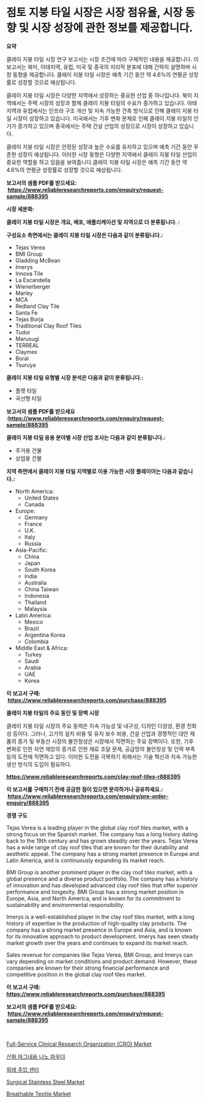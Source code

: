 <p><h1>점토 지붕 타일 시장은 시장 점유율, 시장 동향 및 시장 성장에 관한 정보를 제공합니다.</h1></p><p><strong>요약</strong></p>
<p><p>클레이 지붕 타일 시장 연구 보고서는 시장 조건에 따라 구체적인 내용을 제공합니다. 이 보고서는 북미, 아태지역, 유럽, 미국 및 중국의 지리적 분포에 대해 간략히 설명하며 시장 동향을 제공합니다. 클레이 지붕 타일 시장은 예측 기간 동안 약 4.6%의 연평균 성장률로 성장할 것으로 예상됩니다.</p><p>클레이 지붕 타일 시장은 다양한 지역에서 성장하는 중요한 산업 중 하나입니다. 북미 지역에서는 주택 시장의 성장과 함께 클레이 지붕 타일의 수요가 증가하고 있습니다. 아태지역과 유럽에서는 인프라 구조 개선 및 지속 가능한 건축 방식으로 인해 클레이 지붕 타일 시장이 성장하고 있습니다. 미국에서는 기후 변화 문제로 인해 클레이 지붕 타일의 인기가 증가하고 있으며 중국에서는 주택 건설 산업의 성장으로 시장이 성장하고 있습니다.</p><p>클레이 지붕 타일 시장은 안정된 성장과 높은 수요를 유지하고 있으며 예측 기간 동안 꾸준한 성장이 예상됩니다. 이러한 시장 동향은 다양한 지역에서 클레이 지붕 타일 산업이 중요한 역할을 하고 있음을 보여줍니다.클레이 지붕 타일 시장은 예측 기간 동안 약 4.6%의 연평균 성장률로 성장할 것으로 예상됩니다.</p></p>
<p><strong>보고서의 샘플 PDF를 받으세요: &nbsp;<a href="https://www.reliableresearchreports.com/enquiry/request-sample/888395">https://www.reliableresearchreports.com/enquiry/request-sample/888395</a></strong></p>
<p><strong>시장 세분화:</strong></p>
<p><strong> 클레이 지붕 타일 시장은 개요, 배포, 애플리케이션 및 지역으로 더 분류됩니다. :</strong></p>
<p><strong>구성요소 측면에서는 클레이 지붕 타일 시장은 다음과 같이 분류됩니다.:</strong></p>
<p><ul><li>Tejas Verea</li><li>BMI Group</li><li>Gladding McBean</li><li>Imerys</li><li>Innova Tile</li><li>La Escandella</li><li>Wienerberger</li><li>Marley</li><li>MCA</li><li>Redland Clay Tile</li><li>Santa Fe</li><li>Tejas Borja</li><li>Traditional Clay Roof Tiles</li><li>Tudor</li><li>Marusugi</li><li>TERREAL</li><li>Claymex</li><li>Boral</li><li>Tsuruya</li></ul></p>
<p><strong> 클레이 지붕 타일 유형별 시장 분석은 다음과 같이 분류됩니다.:</strong></p>
<p><ul><li>플랫 타일</li><li>곡선형 타일</li></ul></p>
<p><strong>보고서의 샘플 PDF를 받으세요 :<a href="https://www.reliableresearchreports.com/enquiry/request-sample/888395">https://www.reliableresearchreports.com/enquiry/request-sample/888395</a></strong></p>
<p><strong> 클레이 지붕 타일 응용 분야별 시장 산업 조사는 다음과 같이 분류됩니다.:</strong></p>
<p><ul><li>주거용 건물</li><li>상업용 건물</li></ul></p>
<p><strong>지역 측면에서 클레이 지붕 타일 지역별로 이용 가능한 시장 플레이어는 다음과 같습니다.:</strong></p>
<p><ul>
    <li>
        North America:
        <ul>
            <li>United States</li>
            <li>Canada</li>
        </ul>
    </li>
    <li>
        Europe:
        <ul>
            <li>Germany</li>
            <li>France</li>
            <li>U.K.</li>
            <li>Italy</li>
            <li>Russia</li>
        </ul>
    </li>
    <li>
        Asia-Pacific:
        <ul>
            <li>China</li>
            <li>Japan</li>
            <li>South Korea</li>
            <li>India</li>
            <li>Australia</li>
            <li>China Taiwan</li>
            <li>Indonesia</li>
            <li>Thailand</li>
            <li>Malaysia</li>
        </ul>
    </li>
    <li>
        Latin America:
        <ul>
            <li>Mexico</li>
            <li>Brazil</li>
            <li>Argentina Korea</li>
            <li>Colombia</li>
        </ul>
    </li>
    <li>
        Middle East & Africa:
        <ul>
            <li>Turkey</li>
            <li>Saudi</li>
            <li>Arabia</li>
            <li>UAE</li>
            <li>Korea</li>
        </ul>
    </li>
    </ul></p>
<p><strong>이 보고서 구매: &nbsp;<a href="https://www.reliableresearchreports.com/purchase/888395">https://www.reliableresearchreports.com/purchase/888395</a></strong></p>
<p><strong>클레이 지붕 타일의 주요 동인 및 장벽 시장</strong></p>
<p><p>클레이 지붕 타일 시장의 주요 동력은 지속 가능성 및 내구성, 디자인 다양성, 환경 친화성 등이다. 그러나, 고가의 설치 비용 및 유지 보수 비용, 건설 산업과 경쟁적인 대안 제품의 증가 및 부동산 시장의 불안정성은 시장에서 직면하는 주요 장벽이다. 또한, 기후 변화로 인한 자연 재앙의 증가로 인한 재료 조달 문제, 공급망의 불안정성 및 인력 부족 등의 도전에 직면하고 있다. 이러한 도전을 극복하기 위해서는 기술 혁신과 지속 가능한 생산 방식의 도입이 필요하다.</p></p>
<p><strong><a href="https://www.reliableresearchreports.com/clay-roof-tiles-r888395">https://www.reliableresearchreports.com/clay-roof-tiles-r888395</a></strong></p>
<p><strong>이 보고서를 구매하기 전에 궁금한 점이 있으면 문의하거나 공유하세요.: &nbsp;<a href="https://www.reliableresearchreports.com/enquiry/pre-order-enquiry/888395">https://www.reliableresearchreports.com/enquiry/pre-order-enquiry/888395</a></strong></p>
<p><strong>경쟁 구도</strong></p>
<p><p>Tejas Verea is a leading player in the global clay roof tiles market, with a strong focus on the Spanish market. The company has a long history dating back to the 19th century and has grown steadily over the years. Tejas Verea has a wide range of clay roof tiles that are known for their durability and aesthetic appeal. The company has a strong market presence in Europe and Latin America, and is continuously expanding its market reach.</p><p>BMI Group is another prominent player in the clay roof tiles market, with a global presence and a diverse product portfolio. The company has a history of innovation and has developed advanced clay roof tiles that offer superior performance and longevity. BMI Group has a strong market position in Europe, Asia, and North America, and is known for its commitment to sustainability and environmental responsibility.</p><p>Imerys is a well-established player in the clay roof tiles market, with a long history of expertise in the production of high-quality clay products. The company has a strong market presence in Europe and Asia, and is known for its innovative approach to product development. Imerys has seen steady market growth over the years and continues to expand its market reach.</p><p>Sales revenue for companies like Tejas Verea, BMI Group, and Imerys can vary depending on market conditions and product demand. However, these companies are known for their strong financial performance and competitive position in the global clay roof tiles market.</p></p>
<p><strong>이 보고서 구매: &nbsp; <a href="https://www.reliableresearchreports.com/purchase/888395">https://www.reliableresearchreports.com/purchase/888395</a></strong></p>
<p><strong>보고서의 샘플 PDF를 받으세요: &nbsp;<a href="https://www.reliableresearchreports.com/enquiry/request-sample/888395">https://www.reliableresearchreports.com/enquiry/request-sample/888395</a></strong><strong></strong></p>
<p>&nbsp;</p>
<p><p><a href="https://github.com/jj19131/Market-Research-Report-List-2/blob/main/full-service-clinical-research-organization-cro-market.md">Full-Service Clinical Research Organization (CRO) Market</a></p><p><a href="https://github.com/vseigx30c9a1j/Market-Research-Report-List-1/blob/main/305293827514.md">산화 마그네슘 나노 파우더</a></p><p><a href="https://github.com/WilburKihn5676/Market-Research-Report-List-1/blob/main/164416027518.md">외래 주입 센터</a></p><p><a href="https://issuu.com/reportprime-2/docs/surgical-stainless-steel-market-size-2030.pptx">Surgical Stainless Steel Market</a></p><p><a href="https://issuu.com/reportprime-2/docs/breathable-textile-market-size-2030.pptx">Breathable Textile Market</a></p></p>